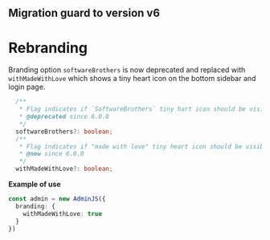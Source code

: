 ## Migration guard to version v6

# Rebranding

Branding option `softwareBrothers` is now deprecated and replaced with `withMadeWithLove`
which shows a tiny heart icon on the bottom sidebar and login page.

```ts
  /**
   * Flag indicates if `SoftwareBrothers` tiny hart icon should be visible on the bottom sidebar.
   * @deprecated since 6.0.0
   */
  softwareBrothers?: boolean;
  /**
   * Flag indicates if "made with love" tiny heart icon should be visible on the bottom sidebar.
   * @new since 6.0.0
   */
  withMadeWithLove?: boolean;
```

**Example of use**

```ts
const admin = new AdminJS({
  branding: {
    withMadeWithLove: true
  }
})

```
